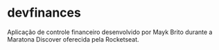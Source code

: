 # devfinances
Aplicação de controle financeiro desenvolvido por Mayk Brito durante a Maratona Discover oferecida pela Rocketseat.
